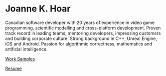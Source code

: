 # Joanne K. Hoar
Canadian software developer with 20 years of experience in video game programming, scientific modelling and cross-platform development. Proven track record in leading teams, mentoring developers, impressing customers and building corporate culture. Strong background in C++, Unreal Engine, iOS and Android. Passion for algorithmic correctness, mathematics and artificial intelligence.

[Work Samples](xcodegirl-work-samples.md)

[Resume](xcodegirl-resume.md)
